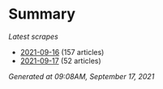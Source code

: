 # Summary
*Latest scrapes*
* [2021-09-16](https://github.com/nuuuwan/news_lk/blob/data/news_lk.2021-09-16.json) (157 articles)
* [2021-09-17](https://github.com/nuuuwan/news_lk/blob/data/news_lk.2021-09-17.json) (52 articles)

*Generated at 09:08AM, September 17, 2021*